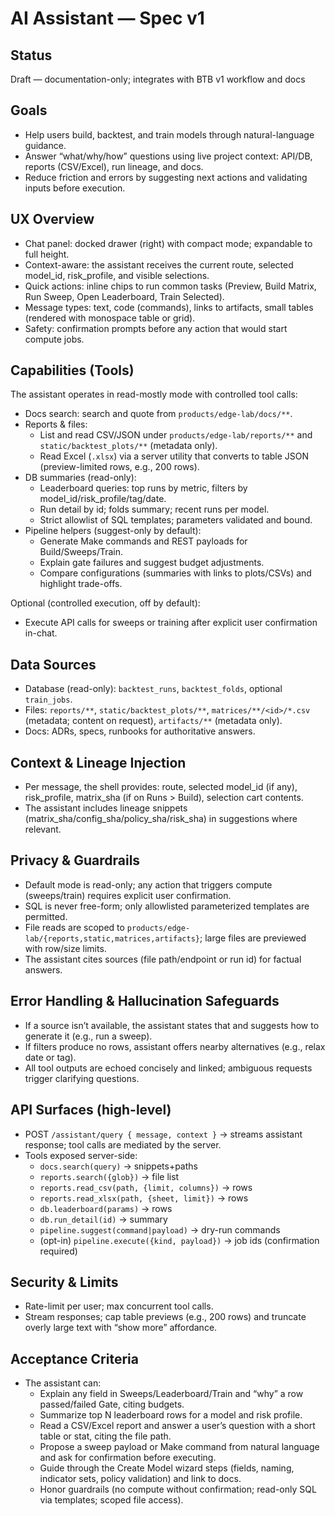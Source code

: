 # AI Assistant — Spec v1

## Status
Draft — documentation-only; integrates with BTB v1 workflow and docs

## Goals
- Help users build, backtest, and train models through natural-language guidance.
- Answer “what/why/how” questions using live project context: API/DB, reports (CSV/Excel), run lineage, and docs.
- Reduce friction and errors by suggesting next actions and validating inputs before execution.

## UX Overview
- Chat panel: docked drawer (right) with compact mode; expandable to full height.
- Context-aware: the assistant receives the current route, selected model_id, risk_profile, and visible selections.
- Quick actions: inline chips to run common tasks (Preview, Build Matrix, Run Sweep, Open Leaderboard, Train Selected).
- Message types: text, code (commands), links to artifacts, small tables (rendered with monospace table or grid).
- Safety: confirmation prompts before any action that would start compute jobs.

## Capabilities (Tools)
The assistant operates in read-mostly mode with controlled tool calls:
- Docs search: search and quote from `products/edge-lab/docs/**`.
- Reports & files:
  - List and read CSV/JSON under `products/edge-lab/reports/**` and `static/backtest_plots/**` (metadata only).
  - Read Excel (`.xlsx`) via a server utility that converts to table JSON (preview-limited rows, e.g., 200 rows).
- DB summaries (read-only):
  - Leaderboard queries: top runs by metric, filters by model_id/risk_profile/tag/date.
  - Run detail by id; folds summary; recent runs per model.
  - Strict allowlist of SQL templates; parameters validated and bound.
- Pipeline helpers (suggest-only by default):
  - Generate Make commands and REST payloads for Build/Sweeps/Train.
  - Explain gate failures and suggest budget adjustments.
  - Compare configurations (summaries with links to plots/CSVs) and highlight trade-offs.

Optional (controlled execution, off by default):
- Execute API calls for sweeps or training after explicit user confirmation in-chat.

## Data Sources
- Database (read-only): `backtest_runs`, `backtest_folds`, optional `train_jobs`.
- Files: `reports/**`, `static/backtest_plots/**`, `matrices/**/<id>/*.csv` (metadata; content on request), `artifacts/**` (metadata only).
- Docs: ADRs, specs, runbooks for authoritative answers.

## Context & Lineage Injection
- Per message, the shell provides: route, selected model_id (if any), risk_profile, matrix_sha (if on Runs > Build), selection cart contents.
- The assistant includes lineage snippets (matrix_sha/config_sha/policy_sha/risk_sha) in suggestions where relevant.

## Privacy & Guardrails
- Default mode is read-only; any action that triggers compute (sweeps/train) requires explicit user confirmation.
- SQL is never free-form; only allowlisted parameterized templates are permitted.
- File reads are scoped to `products/edge-lab/{reports,static,matrices,artifacts}`; large files are previewed with row/size limits.
- The assistant cites sources (file path/endpoint or run id) for factual answers.

## Error Handling & Hallucination Safeguards
- If a source isn’t available, the assistant states that and suggests how to generate it (e.g., run a sweep).
- If filters produce no rows, assistant offers nearby alternatives (e.g., relax date or tag).
- All tool outputs are echoed concisely and linked; ambiguous requests trigger clarifying questions.

## API Surfaces (high-level)
- POST `/assistant/query { message, context }` → streams assistant response; tool calls are mediated by the server.
- Tools exposed server-side:
  - `docs.search(query)` → snippets+paths
  - `reports.search({glob})` → file list
  - `reports.read_csv(path, {limit, columns})` → rows
  - `reports.read_xlsx(path, {sheet, limit})` → rows
  - `db.leaderboard(params)` → rows
  - `db.run_detail(id)` → summary
  - `pipeline.suggest(command|payload)` → dry-run commands
  - (opt-in) `pipeline.execute({kind, payload})` → job ids (confirmation required)

## Security & Limits
- Rate-limit per user; max concurrent tool calls.
- Stream responses; cap table previews (e.g., 200 rows) and truncate overly large text with “show more” affordance.

## Acceptance Criteria
- The assistant can:
  - Explain any field in Sweeps/Leaderboard/Train and “why” a row passed/failed Gate, citing budgets.
  - Summarize top N leaderboard rows for a model and risk profile.
  - Read a CSV/Excel report and answer a user’s question with a short table or stat, citing the file path.
  - Propose a sweep payload or Make command from natural language and ask for confirmation before executing.
  - Guide through the Create Model wizard steps (fields, naming, indicator sets, policy validation) and link to docs.
  - Honor guardrails (no compute without confirmation; read-only SQL via templates; scoped file access).

